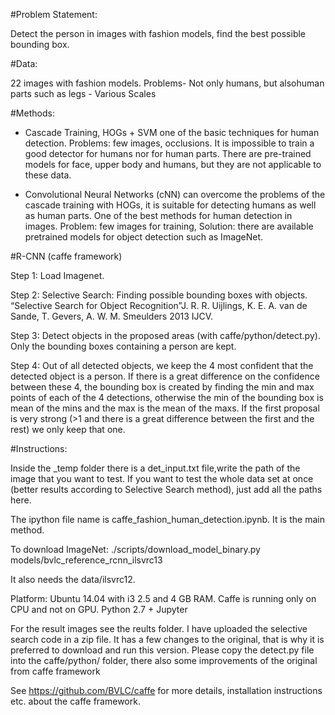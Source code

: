 

#Problem Statement:

Detect the person in images with fashion models, find the best possible bounding box.

#Data:

22 images with fashion models.
Problems- Not only humans, but alsohuman parts such as legs - Various Scales


#Methods:

- Cascade Training, HOGs + SVM one of the basic techniques for human
detection.
Problems: few images, occlusions. It is impossible
to train a good detector for humans nor for human parts. There are
pre-trained models for face, upper body and humans, but they are not
applicable to these data.

- Convolutional Neural Networks (cNN) can overcome the problems of the cascade training with HOGs, it is
suitable for detecting humans as well as human parts. One of the best
methods for human detection in images.
Problem: few images for training, Solution: there are available pretrained
models for object detection such as ImageNet.

#R-CNN (caffe framework)

Step 1: Load Imagenet.

Step 2: Selective Search: Finding possible bounding boxes with objects. “Selective Search for Object
Recognition”J. R. R. Uijlings, K. E. A. van de Sande, T. Gevers, A. W. M. Smeulders
2013 IJCV.

 Step 3: Detect objects in the proposed areas (with caffe/python/detect.py). Only the bounding boxes
containing a person are kept.

Step 4: Out of all detected objects, we keep the 4 most confident that the detected object is a person. If
there is a great difference on the confidence between these 4, the bounding box is created by finding the
min and max points of each of the 4 detections, otherwise the min of the bounding box is mean of the
mins and the max is the mean of the maxs. If the first proposal is very strong (>1 and there is a great
difference between the first and the rest) we only keep that one.


#Instructions:

Inside the _temp folder there is a det_input.txt file,write the path of the image that you
want to test. If you want to test the whole data set at once (better results according to Selective Search method), just add all the paths here.

The ipython file name is caffe_fashion_human_detection.ipynb. It is the main method.

To download  ImageNet: ./scripts/download_model_binary.py models/bvlc_reference_rcnn_ilsvrc13

It also needs the data/ilsvrc12.

Platform: Ubuntu 14.04 with i3 2.5 and 4 GB RAM. Caffe is running only on CPU
and not on GPU. Python 2.7 + Jupyter

For the result images see the reults folder. I have uploaded the selective search code in a zip file. It has a few changes  to the original,
that is why it is preferred to download and run this version. Please copy the detect.py file into the caffe/python/ folder, there also some improvements of the
original from caffe framework

See https://github.com/BVLC/caffe for more details, installation instructions etc. about the caffe framework.








